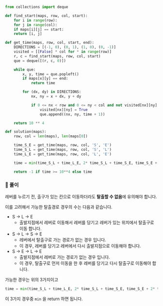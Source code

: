 ```python
from collections import deque

def find_start(maps, row, col, start):
    for i in range(row):
    for j in range(col):
    if maps[i][j] == start:
    return [i, j]

def get_time(maps, row, col, start, end):
    DIRECTIONS = [(-1, 0), (0, 1), (1, 0), (0, -1)]
    visited = [[False] * col for * in range(row)]
    r, c = find_start(maps, row, col, start)
    que = deque([(r, c, 0)])

    while que:
        x, y, time = que.popleft()
        if maps[x][y] == end:
            return time

        for (dx, dy) in DIRECTIONS:
            nx, ny = x + dx, y + dy

            if 0 <= nx < row and 0 <= ny < col and not visited[nx][ny] and maps[nx][ny] != 'X':
                visited[nx][ny] = True
                que.append((nx, ny, time + 1))

    return 10 ** 4

def solution(maps):
    row, col = len(maps), len(maps[0])

    time_S_E = get_time(maps, row, col, 'S', 'E')
    time_S_L = get_time(maps, row, col, 'S', 'L')
    time_L_E = get_time(maps, row, col, 'L', 'E')

    time = min(time_S_L + time_L_E, 2* time_S_L + time_S_E, time_S_E + 2* time_L_E)

    return -1 if time >= 10**4 else time
```

### 📌 풀이

레버를 누르기 전, 출구가 있는 칸으로 이동하더라도 **탈출할 수 없음**에 유의해야 합니다.

이를 고려해서 가능한 탈출경로 경우의 수는 다음과 같습니다.

- S -> L -> E
  - 출발지점에서 레버로 이동해서 레버를 당기고 레버가 있는 위치에서 탈출구로 이동 합니다.
- S -> L -> S -> E
  - 레버에서 탈출구로 가는 경로가 없는 경우 입니다.
  - 이 경우, 레버를 당기고 레버에서 다시 출발지점으로 이동해야 합니다.
- S -> E -> L -> E
  - 출발지점에서 레버로 가는 경로가 없는 경우 입니다.
  - 이 경우, 탈출구로 먼저 이동을 한 후 레버를 당기고 다시 탈출구로 이동해야 합니다.

가능한 경우는 위의 3가지이고

```python
time = min(time_S_L + time_L_E, 2* time_S_L + time_S_E, time_S_E + 2* time_L_E)
```

이 3가지 경우중 `min` 을 return 하면 됩니다.
